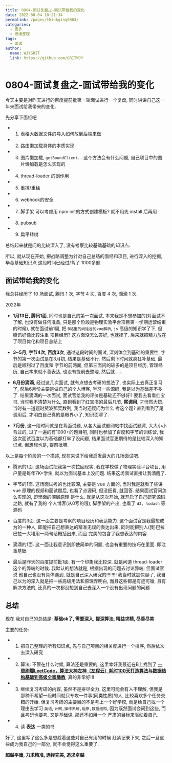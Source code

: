 ```yaml
---
title: 0804-面试复盘之-面试带给我的变化
date: 2022-08-04 10:21:34  
permalink: /pages/thinkging0804/  
categories:
  - 更多
  - 思绪整理
tags:
  - 面试
author:  
  name: WJYGRIT   
  link: https://github.com/GRITWJY
---
```


# 0804-面试复盘之-面试带给我的变化

今天主要是对昨天进行的百度提前批第一轮面试进行一个复盘, 同时讲讲自己这一年来面试给我带来的变化.


先分享下面经吧
- 1. 表格大数据文件的导入如何放到后端来做
- 2. 路由懒加载具体的本质实现
- 3. 图片懒加载, `getBoundClient..` 这个方法会有什么问题, 自己项目中的图片懒加载是怎么实现的
- 4. thread-loader  的副作用
- 5. 重排/重绘
- 6. webhook的安全
- 7. 脚手架 可以考虑用 npm init的方式创建模板? 就不用先 install 后再用
- 8. pubsub
- 9. 扁平转树

总结起来就是问的比较深入了, 没有考察比较基础基础的知识点. 

所以, 就从现在开始, 把战略调整为针对自己总结的面经和项目, 进行深入的挖掘, 毕竟基础知识点 这段时间已经过/背了 1000多题.


## 面试带给我的变化

我总共经历了 10 场面试,  腾讯 1 次, 字节 4 次, 百度 4 次, 滴滴 1 次.

2022年

- **1月13日, 腾讯1面**, 同时也是自己的第一次面试, 本来我是不想参加的(对面试不了解, 也没有做任何准备, 只是那个阶段是物理实验平台项目第一学期运营结束的时候),
就在面试前1周, 把 `B站里的尚硅谷的vue解析`, `js` 高级的知识学了下, 但腾讯好像比较注重 项目经历? 这方面没怎么答好, 也就挂了. 后来就把精力放在了项目优化和项目总结上
  
- **3~5月, 字节4次, 百度3次**, 通过这段时间的面试, 深刻体会到基础的重要性, 字节的第一次面试是在3月初, 结果是基础不行. 然后剩下时间就疯狂补基础, 最后是顺利过了百度和
字节的前两面, 但第三面问的较多的是项目经历, 管理经历, 自己本来就不善表达, 也没有提前去整理, 然后就......
  
- **6月份滴滴**, 经过这几次面试, 就有点想去考研的想法了, 也实际上去真正复习了, 然后6月份主要是做自己的个人博客, 学习一些源码, 我是以为基础差不多了. 结果滴滴的一次面试,
面试官给我的评价是基础还不够好? 要我去看看红宝书, 当时我不清楚为什么, 直到看到了红宝书的最后几节, **尾调用**, 才恍然大悟. 当时有一道题时斐波那契数列, 我当时还疑问为什么
  考这个题? 直到看到了尾调用后, 才明白自己真的是眼界小了, 知识面窄了.
  
- **7月份**, 这一段时间就是在背面试题, 从各大面试题网站中找面试题背, 大大小小背过的, 过了一遍的有1000+的题目吧, 同时也参加了百度和字节的训练营, 
我这次面试百度以为基础都打牢了没问题, 结果面试官更期待的是比较深入的知识点. 但想想也是, 提前批嘛. 
  

以上是每个阶段的一个描述, 现在来说下给我启发最大的几场面试吧.

- 腾讯的1面. 这场面试把我第一次拉回现实, 我在学校做了物理实验平台项目, 用户量是每年7K+学生, 就以为面试基本上没问题. 结果这场面试直接让我清醒了.

- 字节的1面. 这场面试考的也比较深, 主要是 vue 方面的, 当时我是就看了些讲 vue 原理的视频和面试题后, 也看了点源码, 但没细看, 就回答. 结果面试官问怎么实现的, 即里面的深层原理
是什么. 就是从这次开始, 就开启了自己研究源码之路, 就有了我的 个人博客(从0写的哦), 脚手架的产出, 也看了 `d3, lodash` 等源码
  
- 百度的3面. 这一面主要是考察的项目经历和表达能力.  这个面试官是我最想成为的一种人, 即能把自己想表达的精准无误的表达出来, 同时能把别人(我)巴拉巴拉一大堆用一两句话概括出来, 而且
完美的包含了我想表达的内容. 
  
- 滴滴的1面. 这一面让我意识到即使简单的问题, 也会有重要的技巧在里面. 即注重基础

- 最后是昨天的百度提前批1面. 有一个印象我比较深, 就是问道 thread-loader 这个的弊端的时候. 我默认的想法就是, 根据出现的问题去讨论弊端; 但面试官说
他自己也没有具体遇到, 就是自己深入研究的!!!!!!!! 我当时就震惊😱了, 我自己以为的深入就是把一些高级用法和原理弄明白, 而且这些都是有迹可循, 且有解决方法的,
  还真的一次都没想到自己去深入一个没有出现问题的问题.
  


## 总结

现在 我对自己的总结是: **基础ok了, 需要深入, 提深算法, 精益求精, 尽善尽美** 

主要的任务: 
- 1. 把自己整理的所有知识点, 先与自己项目的相关度进行一个排序, 然后依次去深入研究
- 2. 算法: 不管在什么时候, 算法还是重要的, 这里幸好我最近在B上找到了 **[一周刷爆LeetCode，算法大神左神（左程云）耗时100天打造算法与数据结构基础到高级全家桶教](https://www.bilibili.com/video/BV13g41157hK?p=8&spm_id_from=666.4.top_right_bar_window_history.content.click)**,
  真的非常好!!!
     
- 3. 继续复习考研的内容, 虽然不是拼尽全力. 这里可能会有人不理解, 但我是那种不希望一段时间就只专攻一件事(同类性质)的人, 比较喜欢多个任务交错的开始.
  但复习考研的主要目的不是考上一个好学校, 而是给自己找一个理由去学习 `英语`, `计网,操作系统,组原,数据结构`, 因为既然面试会问到这些, 而且考研也要考, 又是基础课, 那还不如用一个
     严肃的目标来驱动着自己.
     
- 4. 读 **表达** 一类的书


  

好了, 这里写了这么多是想趁着这些对自己有用的时候 赶紧记录下来, 之后一旦这些成为我自己的一部分, 就不会觉得这么重要了.


**超越平庸, 力求精准, 选择完美, 追求卓越**
